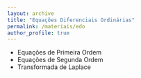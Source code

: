 ```yaml
---
layout: archive
title: "Equações Diferenciais Ordinárias"
permalink: /materiais/edo
author_profile: true
---
```


  - Equações de Primeira Ordem
  - Equações de Segunda Ordem
  - Transformada de Laplace
